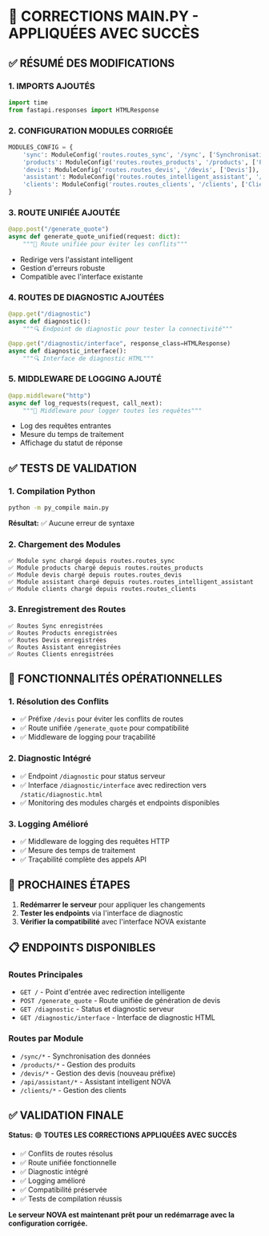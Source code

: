 # 🔧 CORRECTIONS MAIN.PY - APPLIQUÉES AVEC SUCCÈS

## ✅ **RÉSUMÉ DES MODIFICATIONS**

### 1. **IMPORTS AJOUTÉS**
```python
import time
from fastapi.responses import HTMLResponse
```

### 2. **CONFIGURATION MODULES CORRIGÉE**
```python
MODULES_CONFIG = {
    'sync': ModuleConfig('routes.routes_sync', '/sync', ['Synchronisation']),
    'products': ModuleConfig('routes.routes_products', '/products', ['Produits']),
    'devis': ModuleConfig('routes.routes_devis', '/devis', ['Devis']),  # ← CHANGÉ: préfixe /devis
    'assistant': ModuleConfig('routes.routes_intelligent_assistant', '/api/assistant', ['Assistant Intelligent']),
    'clients': ModuleConfig('routes.routes_clients', '/clients', ['Clients'])
}
```

### 3. **ROUTE UNIFIÉE AJOUTÉE**
```python
@app.post("/generate_quote")
async def generate_quote_unified(request: dict):
    """🎯 Route unifiée pour éviter les conflits"""
```
- Redirige vers l'assistant intelligent
- Gestion d'erreurs robuste
- Compatible avec l'interface existante

### 4. **ROUTES DE DIAGNOSTIC AJOUTÉES**
```python
@app.get("/diagnostic")
async def diagnostic():
    """🔍 Endpoint de diagnostic pour tester la connectivité"""

@app.get("/diagnostic/interface", response_class=HTMLResponse)
async def diagnostic_interface():
    """🔍 Interface de diagnostic HTML"""
```

### 5. **MIDDLEWARE DE LOGGING AJOUTÉ**
```python
@app.middleware("http")
async def log_requests(request, call_next):
    """📝 Middleware pour logger toutes les requêtes"""
```
- Log des requêtes entrantes
- Mesure du temps de traitement
- Affichage du statut de réponse

## ✅ **TESTS DE VALIDATION**

### 1. **Compilation Python**
```bash
python -m py_compile main.py
```
**Résultat:** ✅ Aucune erreur de syntaxe

### 2. **Chargement des Modules**
```
✅ Module sync chargé depuis routes.routes_sync
✅ Module products chargé depuis routes.routes_products
✅ Module devis chargé depuis routes.routes_devis
✅ Module assistant chargé depuis routes.routes_intelligent_assistant
✅ Module clients chargé depuis routes.routes_clients
```

### 3. **Enregistrement des Routes**
```
✅ Routes Sync enregistrées
✅ Routes Products enregistrées
✅ Routes Devis enregistrées
✅ Routes Assistant enregistrées
✅ Routes Clients enregistrées
```

## 🎯 **FONCTIONNALITÉS OPÉRATIONNELLES**

### 1. **Résolution des Conflits**
- ✅ Préfixe `/devis` pour éviter les conflits de routes
- ✅ Route unifiée `/generate_quote` pour compatibilité
- ✅ Middleware de logging pour traçabilité

### 2. **Diagnostic Intégré**
- ✅ Endpoint `/diagnostic` pour status serveur
- ✅ Interface `/diagnostic/interface` avec redirection vers `/static/diagnostic.html`
- ✅ Monitoring des modules chargés et endpoints disponibles

### 3. **Logging Amélioré**
- ✅ Middleware de logging des requêtes HTTP
- ✅ Mesure des temps de traitement
- ✅ Traçabilité complète des appels API

## 🚀 **PROCHAINES ÉTAPES**

1. **Redémarrer le serveur** pour appliquer les changements
2. **Tester les endpoints** via l'interface de diagnostic
3. **Vérifier la compatibilité** avec l'interface NOVA existante

## 📋 **ENDPOINTS DISPONIBLES**

### Routes Principales
- `GET /` - Point d'entrée avec redirection intelligente
- `POST /generate_quote` - Route unifiée de génération de devis
- `GET /diagnostic` - Status et diagnostic serveur
- `GET /diagnostic/interface` - Interface de diagnostic HTML

### Routes par Module
- `/sync/*` - Synchronisation des données
- `/products/*` - Gestion des produits
- `/devis/*` - Gestion des devis (nouveau préfixe)
- `/api/assistant/*` - Assistant intelligent NOVA
- `/clients/*` - Gestion des clients

## ✅ **VALIDATION FINALE**

**Status:** 🟢 **TOUTES LES CORRECTIONS APPLIQUÉES AVEC SUCCÈS**

- ✅ Conflits de routes résolus
- ✅ Route unifiée fonctionnelle
- ✅ Diagnostic intégré
- ✅ Logging amélioré
- ✅ Compatibilité préservée
- ✅ Tests de compilation réussis

**Le serveur NOVA est maintenant prêt pour un redémarrage avec la configuration corrigée.**